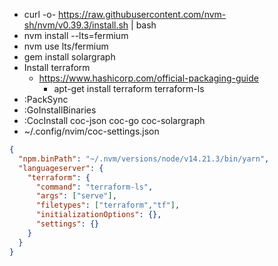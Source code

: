 * curl -o- https://raw.githubusercontent.com/nvm-sh/nvm/v0.39.3/install.sh | bash
* nvm install --lts=fermium
* nvm use lts/fermium
* gem install solargraph
* Install terraform
    * https://www.hashicorp.com/official-packaging-guide
		* apt-get install terraform terraform-ls
* :PackSync
* :GoInstallBinaries
* :CocInstall coc-json coc-go coc-solargraph
* ~/.config/nvim/coc-settings.json
```json
{
  "npm.binPath": "~/.nvm/versions/node/v14.21.3/bin/yarn",
  "languageserver": {
    "terraform": {
      "command": "terraform-ls",
      "args": ["serve"],
      "filetypes": ["terraform","tf"],
      "initializationOptions": {},
      "settings": {}
    }
  }
}
```
